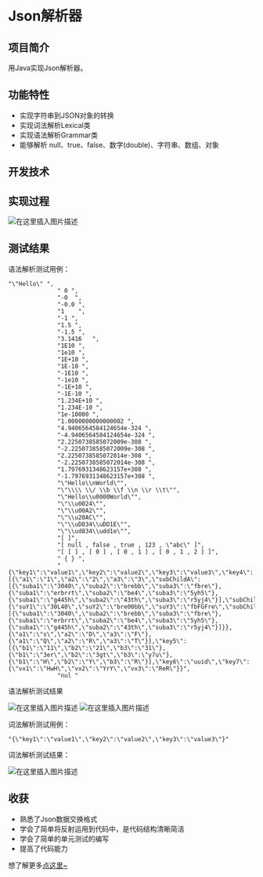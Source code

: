 # Json解析器
## 项目简介
  用Java实现Json解析器。
## 功能特性
 -  实现字符串到JSON对象的转换
 - 实现词法解析Lexical类
 -  实现语法解析Grammar类
 -  能够解析 null、true、false、数字(double)、字符串、数组、对象
 
## 开发技术

 
## 实现过程
![在这里插入图片描述](https://img-blog.csdnimg.cn/20190224200329237.png?x-oss-process=image/watermark,type_ZmFuZ3poZW5naGVpdGk,shadow_10,text_aHR0cHM6Ly9ibG9nLmNzZG4ubmV0L0hMX0hMSEw=,size_16,color_FFFFFF,t_70)

## 测试结果
语法解析测试用例：

```
"\"Hello\" ",
              " 0 ",
              "-0  ",
              "-0.0 ",
              "1    ",
              "-1 ",
              "1.5 ",
              "-1.5 ",
              "3.1416   ",
              "1E10 ",
              "1e10 ",
              "1E+10 ",
              "1E-10 ",
              "-1E10 ",
              "-1e10 ",
              "-1E+10 ",
              "-1E-10 ",
              "1.234E+10 ",
              "1.234E-10 ",
              "1e-10000 ",
              "1.0000000000000002 ",
              "4.9406564584124654e-324 ",
              "-4.9406564584124654e-324 ",
              "2.2250738585072009e-308 ",
              "-2.2250738585072009e-308 ",
              "2.2250738585072014e-308 ",
              "-2.2250738585072014e-308 ",
              "1.7976931348623157e+308 ",
              "-1.7976931348623157e+308 ",
              "\"Hello\\nWorld\"",
              "\"\\\\ \\/ \\b \\f \\n \\r \\t\"",
              "\"Hello\\u0000World\"",
              "\"\\u0024\"",
              "\"\\u00A2\"",
              "\"\\u20AC\"",
              "\"\\uD834\\uDD1E\"",
              "\"\\ud834\\udd1e\"",
              "[ ]",
              "[ null , false , true , 123 , \"abc\" ]",
              "[ [ ] , [ 0 ] , [ 0 , 1 ] , [ 0 , 1 , 2 ] ]",
              " { } ",
              "{\"key1\":\"value1\",\"key2\":\"value2\",\"key3\":\"value3\",\"key4\":[{\"a1\":\"1\",\"a2\":\"2\",\"a3\":\"3\",\"subChildA\":[{\"suba1\":\"3040\",\"suba2\":\"brebb\",\"suba3\":\"fbre\"},{\"suba1\":\"erbrrt\",\"suba2\":\"be4\",\"suba3\":\"5yh5\"},{\"suba1\":\"g445h\",\"suba2\":\"43th\",\"suba3\":\"r5yj4\"}],\"subChildB\":{\"suY1\":\"30L40\",\"suY2\":\"bre00bb\",\"suY3\":\"fbFGFre\",\"subChildA\":[{\"suba1\":\"3040\",\"suba2\":\"brebb\",\"suba3\":\"fbre\"},{\"suba1\":\"erbrrt\",\"suba2\":\"be4\",\"suba3\":\"5yh5\"},{\"suba1\":\"g445h\",\"suba2\":\"43th\",\"suba3\":\"r5yj4\"}]}},{\"a1\":\"s\",\"a2\":\"D\",\"a3\":\"F\"},{\"a1\":\"Q\",\"a2\":\"R\",\"a3\":\"T\"}],\"key5\":[{\"b1\":\"11\",\"b2\":\"21\",\"b3\":\"31\"},{\"b1\":\"3er\",\"b2\":\"3gt\",\"b3\":\"y7u\"},{\"b1\":\"H\",\"b2\":\"Y\",\"b3\":\"R\"}],\"key6\":\"uuid\",\"key7\":{\"vx1\":\"HwH\",\"vx2\":\"YrY\",\"vx3\":\"ReR\"}}",
              "nul "
```

语法解析测试结果

![在这里插入图片描述](https://img-blog.csdnimg.cn/20190224200441686.PNG?x-oss-process=image/watermark,type_ZmFuZ3poZW5naGVpdGk,shadow_10,text_aHR0cHM6Ly9ibG9nLmNzZG4ubmV0L0hMX0hMSEw=,size_16,color_FFFFFF,t_70)
![在这里插入图片描述](https://img-blog.csdnimg.cn/20190224200455912.PNG?x-oss-process=image/watermark,type_ZmFuZ3poZW5naGVpdGk,shadow_10,text_aHR0cHM6Ly9ibG9nLmNzZG4ubmV0L0hMX0hMSEw=,size_16,color_FFFFFF,t_70)

词法解析测试用例：

```
"{\"key1\":\"value1\",\"key2\":\"value2\",\"key3\":\"value3\"}"
```

词法解析测试结果：

![在这里插入图片描述](https://img-blog.csdnimg.cn/20190224200508362.PNG)

## 收获
 - 熟悉了Json数据交换格式
 - 学会了简单将反射运用到代码中，是代码结构清晰简洁
 - 学会了简单的单元测试的编写
 - 提高了代码能力

想了解更多[点这里~](https://blog.csdn.net/HL_HLHL/article/details/87484181)
